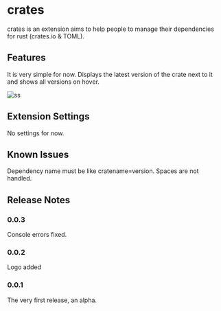 # crates

crates is an extension aims to help people to manage their dependencies for rust (crates.io & TOML).

## Features

It is very simple for now. Displays the latest version of the crate next to it and shows all versions on hover.

![ss](https://github.com/serayuzgur/crates/raw/master/feature.gif)


## Extension Settings

No settings for now.

## Known Issues

Dependency name must be like cratename=version. Spaces are not handled.

## Release Notes

### 0.0.3
Console errors fixed.

### 0.0.2
Logo added

### 0.0.1
The very first release, an alpha.

